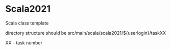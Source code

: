 # Scala2021
Scala class template

directory structure should be 
src/main/scala/scala2021/${userlogin}/taskXX

XX - task number
